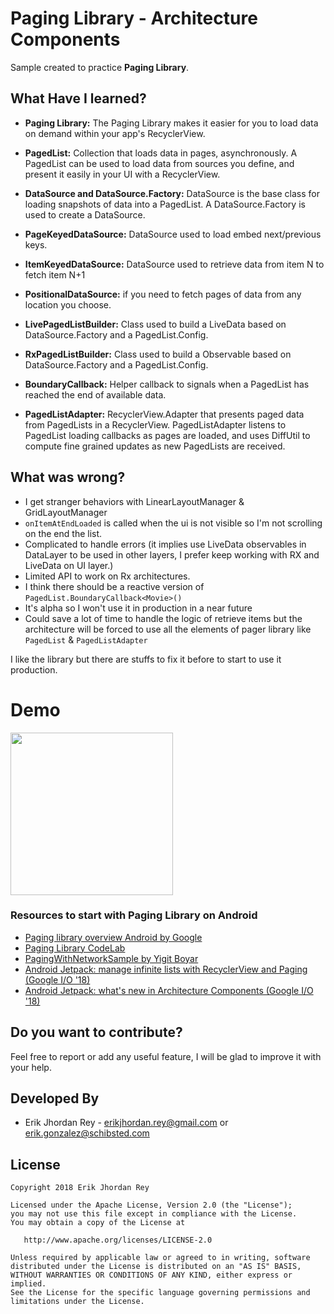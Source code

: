  # Paging Library - Architecture Components

Sample created to practice **Paging Library**.

## What Have I learned?

* **Paging Library:** The Paging Library makes it easier for you to load data on demand within your app's RecyclerView.
  
* **PagedList:** Collection that loads data in pages, asynchronously. A PagedList can be used to load data from sources you define, and present it easily in your UI with a RecyclerView.
    
* **DataSource and DataSource.Factory:** DataSource is the base class for loading snapshots of data into a PagedList. A DataSource.Factory is used to create a DataSource.

* **PageKeyedDataSource:** DataSource used to load embed next/previous keys.

* **ItemKeyedDataSource:** DataSource used to retrieve data from item N to fetch item N+1

* **PositionalDataSource:** if you need to fetch pages of data from any location you choose.

* **LivePagedListBuilder:** Class used to build a LiveData<PagedList> based on DataSource.Factory and a PagedList.Config.
  
* **RxPagedListBuilder:** Class used to build a Observable<PagedList> based on DataSource.Factory and a PagedList.Config.
  
* **BoundaryCallback:** Helper callback to signals when a PagedList has reached the end of available data.
    
* **PagedListAdapter:** RecyclerView.Adapter that presents paged data from PagedLists in a RecyclerView. PagedListAdapter listens to PagedList loading callbacks as pages are loaded, and uses DiffUtil to compute fine grained updates as new PagedLists are received.

## What was wrong?
 
 * I get stranger behaviors with LinearLayoutManager & GridLayoutManager
 * `onItemAtEndLoaded` is called when the ui is not visible so I'm not scrolling on the end the list.
 * Complicated to handle errors (it implies use LiveData observables in DataLayer to be used in other layers, I prefer keep working with RX and LiveData on UI layer.)
 * Limited API to work on Rx architectures.
 * I think there should be a reactive version of `PagedList.BoundaryCallback<Movie>()`
 * It's alpha so I won't use it in production in a near future
 * Could save a lot of time to handle the logic of retrieve items but the architecture will be forced to use all the elements of pager library like `PagedList` & `PagedListAdapter`
 
I like the library but there are stuffs to fix it before to start to use it production.

# Demo

<img src="https://user-images.githubusercontent.com/5893477/39963467-36e02f3e-5631-11e8-8c0a-37739485c7d4.png" width="260">



### Resources to start with Paging Library on Android

* [Paging library overview Android by Google][10]
* [Paging Library CodeLab][11]
* [PagingWithNetworkSample by Yigit Boyar][12]
* [Android Jetpack: manage infinite lists with RecyclerView and Paging (Google I/O '18)][13]
* [Android Jetpack: what's new in Architecture Components (Google I/O '18)][13]

 [9]: https://developer.android.com/topic/libraries/architecture/paging/
[10]: https://codelabs.developers.google.com/codelabs/android-paging/index.html?index=..%2F..%2Findex#0
[11]: https://github.com/googlesamples/android-architecture-components/tree/master/PagingWithNetworkSample
[12]: https://www.youtube.com/watch?v=BE5bsyGGLf4
[13]: https://www.youtube.com/watch?v=pErTyQpA390&t=862s
[14]: https://antonioleiva.com/kotlin-android-developers-book/



Do you want to contribute?
--------------------------

Feel free to report or add any useful feature, I will be glad to improve it with your help.

Developed By
------------

* Erik Jhordan Rey  - <erikjhordan.rey@gmail.com> or <erik.gonzalez@schibsted.com>

License
-------

    Copyright 2018 Erik Jhordan Rey

    Licensed under the Apache License, Version 2.0 (the "License");
    you may not use this file except in compliance with the License.
    You may obtain a copy of the License at

       http://www.apache.org/licenses/LICENSE-2.0

    Unless required by applicable law or agreed to in writing, software
    distributed under the License is distributed on an "AS IS" BASIS,
    WITHOUT WARRANTIES OR CONDITIONS OF ANY KIND, either express or implied.
    See the License for the specific language governing permissions and
    limitations under the License.

